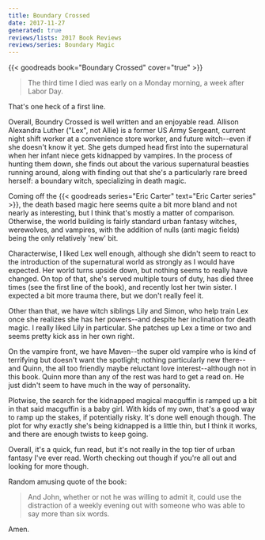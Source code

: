 ```yaml
---
title: Boundary Crossed
date: 2017-11-27
generated: true
reviews/lists: 2017 Book Reviews
reviews/series: Boundary Magic
---
```

{{< goodreads book="Boundary Crossed" cover="true" >}}

> The third time I died was early on a Monday morning, a week after Labor Day.

That's one heck of a first line.  

<!--more-->

Overall, Boundry Crossed is well written and an enjoyable read. Allison Alexandra Luther ("Lex", not Allie) is a former US Army Sergeant, current night shift worker at a convenience store worker, and future witch--even if she doesn't know it yet. She gets dumped head first into the supernatural when her infant niece gets kidnapped by vampires. In the process of hunting them down, she finds out about the various supernatural beasties running around, along with finding out that she's a particularly rare breed herself: a boundary witch, specializing in death magic.  

Coming off the {{< goodreads series="Eric Carter" text="Eric Carter series" >}}, the death based magic here seems quite a bit more bland and not nearly as interesting, but I think that's mostly a matter of comparison. Otherwise, the world building is fairly standard urban fantasy witches, werewolves, and vampires, with the addition of nulls (anti magic fields) being the only relatively 'new' bit.  

Characterwise, I liked Lex well enough, although she didn't seem to react to the introduction of the supernatural world as strongly as I would have expected. Her world turns upside down, but nothing seems to really have changed. On top of that, she's served multiple tours of duty, has died three times (see the first line of the book), and recently lost her twin sister. I expected a bit more trauma there, but we don't really feel it.  

Other than that, we have witch siblings Lily and Simon, who help train Lex once she realizes she has her powers--and despite her inclination for death magic. I really liked Lily in particular. She patches up Lex a time or two and seems pretty kick ass in her own right.  

On the vampire front, we have Maven--the super old vampire who is kind of terrifying but doesn't want the spotlight; nothing particularly new there--and Quinn, the all too friendly maybe reluctant love interest--although not in this book. Quinn more than any of the rest was hard to get a read on. He just didn't seem to have much in the way of personality.  

Plotwise, the search for the kidnapped magical macguffin is ramped up a bit in that said macguffin is a baby girl. With kids of my own, that's a good way to ramp up the stakes, if potentially risky. It's done well enough though. The plot for why exactly she's being kidnapped is a little thin, but I think it works, and there are enough twists to keep going.  

Overall, it's a quick, fun read, but it's not really in the top tier of urban fantasy I've ever read. Worth checking out though if you're all out and looking for more though.  

Random amusing quote of the book:  

> And John, whether or not he was willing to admit it, could use the distraction of a weekly evening out with someone who was able to say more than six words.

Amen.



